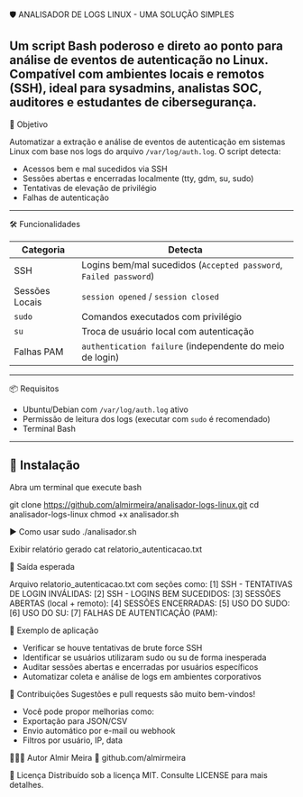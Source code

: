 🛡️ ANALISADOR DE LOGS LINUX - UMA SOLUÇÃO SIMPLES

Um script Bash poderoso e direto ao ponto para análise de eventos de autenticação no Linux. Compatível com ambientes locais e remotos (SSH), ideal para sysadmins, analistas SOC, auditores e estudantes de cibersegurança.
---
🎯 Objetivo

Automatizar a extração e análise de eventos de autenticação em sistemas Linux com base nos logs do arquivo `/var/log/auth.log`. O script detecta:

- Acessos bem e mal sucedidos via SSH
- Sessões abertas e encerradas localmente (tty, gdm, su, sudo)
- Tentativas de elevação de privilégio
- Falhas de autenticação

---

🛠️ Funcionalidades

| Categoria         | Detecta                                                                  |
|-------------------|--------------------------------------------------------------------------|
| SSH               | Logins bem/mal sucedidos (`Accepted password`, `Failed password`)        |
| Sessões Locais    | `session opened` / `session closed`                                      |
| `sudo`            | Comandos executados com privilégio                                       |
| `su`              | Troca de usuário local com autenticação                                  |
| Falhas PAM        | `authentication failure` (independente do meio de login)                 |

---

📦 Requisitos

- Ubuntu/Debian com `/var/log/auth.log` ativo
- Permissão de leitura dos logs (executar com `sudo` é recomendado)
- Terminal Bash

---

## 🚀 Instalação

Abra um terminal que execute bash

git clone https://github.com/almirmeira/analisador-logs-linux.git
cd analisador-logs-linux
chmod +x analisador.sh

▶️ Como usar
sudo ./analisador.sh

Exibir relatório gerado
cat relatorio_autenticacao.txt

📁 Saída esperada

Arquivo relatorio_autenticacao.txt com seções como:
[1] SSH - TENTATIVAS DE LOGIN INVÁLIDAS:
[2] SSH - LOGINS BEM SUCEDIDOS:
[3] SESSÕES ABERTAS (local + remoto):
[4] SESSÕES ENCERRADAS:
[5] USO DO SUDO:
[6] USO DO SU:
[7] FALHAS DE AUTENTICAÇÃO (PAM):

📌 Exemplo de aplicação
- Verificar se houve tentativas de brute force SSH
- Identificar se usuários utilizaram sudo ou su de forma inesperada
- Auditar sessões abertas e encerradas por usuários específicos
- Automatizar coleta e análise de logs em ambientes corporativos

🙌 Contribuições
Sugestões e pull requests são muito bem-vindos!
- Você pode propor melhorias como:
- Exportação para JSON/CSV
- Envio automático por e-mail ou webhook
- Filtros por usuário, IP, data

👨🏽‍💻 Autor
Almir Meira
🔗 github.com/almirmeira

📜 Licença
Distribuído sob a licença MIT. Consulte LICENSE para mais detalhes.
